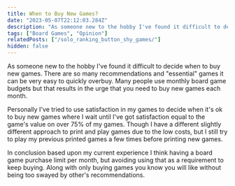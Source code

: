 ```yaml
---
title: When to Buy New Games?
date: "2023-05-07T22:12:03.284Z"
description: "As someone new to the hobby I've found it difficult to decide when to buy new games."
tags: ["Board Games", "Opinion"]
relatedPosts: ["/solo_ranking_button_shy_games/"]
hidden: false
---
```


As someone new to the hobby I've found it difficult to decide when to buy new games. There are so many recommendations and "essential" games it can be very easy to quickly overbuy. Many people use monthly board game budgets but that results in the urge that you need to buy new games each month.

Personally I've tried to use satisfaction in my games to decide when it's ok to buy new games where I wait until I've got satisfaction equal to the game's value on over 75% of my games. Though I have a different slightly different approach to print and play games due to the low costs, but I still try to play my previous printed games a few times before printing new games.

In conclusion based upon my current experience I think having a board game purchase limit per month, but avoiding using that as a requirement to keep buying. Along with only buying games you know you will like without being too swayed by other's recommendations.
